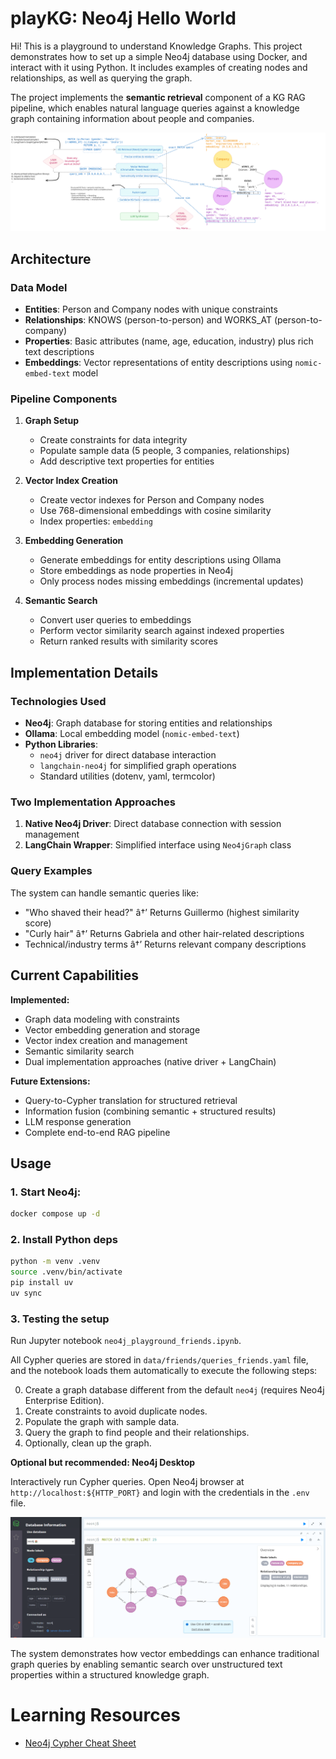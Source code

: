 # playKG: Neo4j Hello World

Hi! This is a playground to understand Knowledge Graphs. This project demonstrates how to set up a simple Neo4j database using Docker, and interact with it using Python. It includes examples of creating nodes and relationships, as well as querying the graph.

The project implements the **semantic retrieval** component of a KG RAG pipeline, which enables natural language queries against a knowledge graph containing information about people and companies.

![alt text](media/KGRAG_schema.svg)

## Architecture

### Data Model
- **Entities**: Person and Company nodes with unique constraints
- **Relationships**: KNOWS (person-to-person) and WORKS_AT (person-to-company)
- **Properties**: Basic attributes (name, age, education, industry) plus rich text descriptions
- **Embeddings**: Vector representations of entity descriptions using `nomic-embed-text` model

### Pipeline Components

1. **Graph Setup**
   - Create constraints for data integrity
   - Populate sample data (5 people, 3 companies, relationships)
   - Add descriptive text properties for entities

2. **Vector Index Creation**
   - Create vector indexes for Person and Company nodes
   - Use 768-dimensional embeddings with cosine similarity
   - Index properties: `embedding`

3. **Embedding Generation**
   - Generate embeddings for entity descriptions using Ollama
   - Store embeddings as node properties in Neo4j
   - Only process nodes missing embeddings (incremental updates)

4. **Semantic Search**
   - Convert user queries to embeddings
   - Perform vector similarity search against indexed properties
   - Return ranked results with similarity scores

## Implementation Details

### Technologies Used
- **Neo4j**: Graph database for storing entities and relationships
- **Ollama**: Local embedding model (`nomic-embed-text`)
- **Python Libraries**: 
  - `neo4j` driver for direct database interaction
  - `langchain-neo4j` for simplified graph operations
  - Standard utilities (dotenv, yaml, termcolor)

### Two Implementation Approaches
1. **Native Neo4j Driver**: Direct database connection with session management
2. **LangChain Wrapper**: Simplified interface using `Neo4jGraph` class

### Query Examples
The system can handle semantic queries like:
- "Who shaved their head?" â†’ Returns Guillermo (highest similarity score)
- "Curly hair" â†’ Returns Gabriela and other hair-related descriptions
- Technical/industry terms â†’ Returns relevant company descriptions

## Current Capabilities

**Implemented:**
- Graph data modeling with constraints
- Vector embedding generation and storage
- Vector index creation and management
- Semantic similarity search
- Dual implementation approaches (native driver + LangChain)

**Future Extensions:**
- Query-to-Cypher translation for structured retrieval
- Information fusion (combining semantic + structured results)
- LLM response generation
- Complete end-to-end RAG pipeline

## Usage

### 1. Start Neo4j:

```bash
docker compose up -d
```

### 2. Install Python deps

```bash
python -m venv .venv
source .venv/bin/activate  
pip install uv
uv sync
```

### 3. Testing the setup

Run Jupyter notebook `neo4j_playground_friends.ipynb`. 

All Cypher queries are stored in `data/friends/queries_friends.yaml` file, and the notebook loads them automatically to execute the following steps:

0. Create a graph database different from the default `neo4j` (requires Neo4j Enterprise Edition).
1. Create constraints to avoid duplicate nodes.
2. Populate the graph with sample data.
3. Query the graph to find people and their relationships.
4. Optionally, clean up the graph.


**Optional but recommended: Neo4j Desktop**

Interactively run Cypher queries. Open Neo4j browser at `http://localhost:${HTTP_PORT}` and login with the credentials in the `.env` file.

![alt text](media/neo4j_desktop_screenshot.png)

The system demonstrates how vector embeddings can enhance traditional graph queries by enabling semantic search over unstructured text properties within a structured knowledge graph.

# Learning Resources

- [Neo4j Cypher Cheat Sheet](https://neo4j.com/docs/cypher-cheat-sheet/5/all/)




